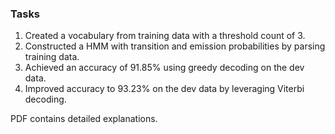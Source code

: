 ### Tasks

1. Created a vocabulary from training data with a threshold count of 3. 
2. Constructed a HMM with transition and emission probabilities by parsing training data.
3. Achieved an accuracy of 91.85% using greedy decoding on the dev data.
4. Improved accuracy to 93.23% on the dev data by leveraging Viterbi decoding.

PDF contains detailed explanations.
